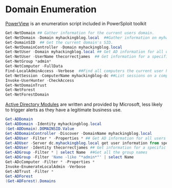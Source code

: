 # Domain Enumeration

[PowerView](https://github.com/PowerShellMafia/PowerSploit/blob/master/Recon/PowerView.ps1) is an enumeration script included in PowerSploit toolkit

```powershell
Get-NetDomain ## Gather information for the current users domain.
Get-NetDomain -Domain myhackingblog.local  ##Gather information on myhackingblog.local
Get-DomainSID  ## Get the current domain's SID.
Get-NetDomainController -Domain myhackingblog.local
Get-NetUser -Domain myhackingblog.local ## Get AD information for all users
Get-NetUser -UserName thecorrectjames  ## Get information for a specific user.
Get-NetGroup *admin*
Get-NetComputer -FullData
Find-LocalAdminAccess -Verbose  ##Find all computers the current user has local adminaccess
Get-NetSession -ComputerName myhackingblog-dc ##List sessions on a computer
Invoke-UserHunter -CheckAccess
Get-NetDomainTrust
Get-NetForest
Get-NetForestDomain
```

[Active Directory Modules](https://docs.microsoft.com/en-us/powershell/module/activedirectory/?view=windowsserver2022-ps) are written and provided by Microsoft, less likely to trigger alerts as they have a legitimate business use.

```powershell
Get-ADDomain
Get-ADDomain -Identity myhackingblog.local
(Get-ADDomain).DOMAINSID.Value
Get-ADDomainController -Discover -DomainName myhackingblog.local
Get-ADUser -Filter * -Properties * ## Get AD information for all users
Get-ADUser -Server dc.myhackingblog.local get user information from specific domain controller.
Get-ADUser -Identity thecorrectjames ## Get information for a specific user.
Get-ADGroup -Filter * | select Name  ##Get all the group names
Get-ADGroup -Filter 'Name -like "*admin*"' | select Name
Get-ADcComputer -Filter * -Properties *
Invoke-EnumerateLocalAdmin -Verbose
Get-ADTrust -Filter *
Get-ADForest
(Get-ADForest).Domains
```
